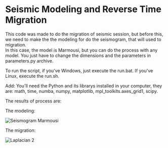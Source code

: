 # Seismic Modeling and Reverse Time Migration  

This code was made to do the migration of seismic session, but before this, we need to make the the modeling for do the seismogram, that will used to migration.  
In this case, the model is Marmousi, but you can do the process with any model. You just have to change the dimensions and the parameters in parameters.py archive.  

To run the script, if you've Windows, just execute the run.bat. If you've Linux, execute the run.sh.  

Add: You'll need the Python and its librarys installed in your computer, they are: math, time, numba, numpy, matplotlib, mpl_toolkits.axes_grid1, scipy.  

The results of process are:  

The modeling:  

![Seismogram Marmousi](https://user-images.githubusercontent.com/54816858/101291302-877c2d00-37e6-11eb-807d-6de5b7f3e687.png)  

The migration:  

![Laplacian 2](https://user-images.githubusercontent.com/54816858/101295897-12692180-37ff-11eb-8fef-d520823cd33e.png)
